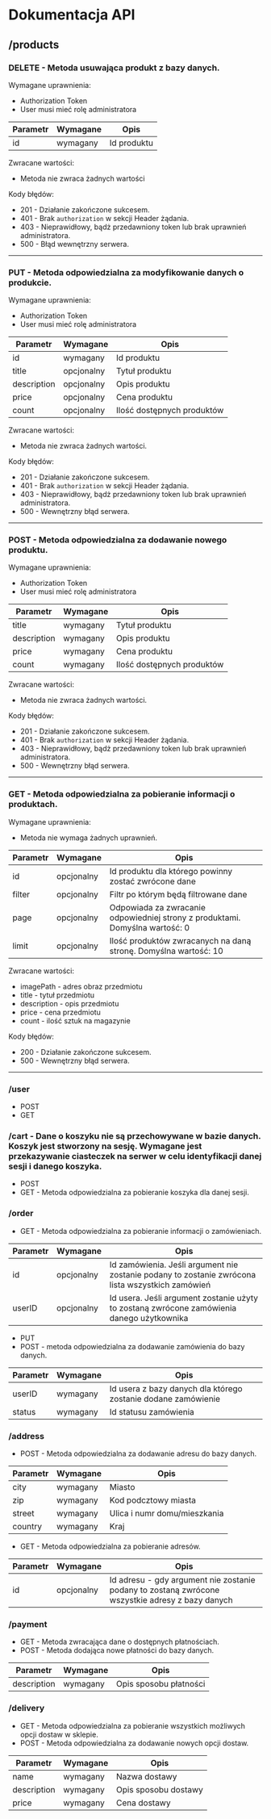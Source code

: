 # Dokumentacja API
## /products
### DELETE - Metoda usuwająca produkt z bazy danych.

Wymagane uprawnienia:
- Authorization Token
- User musi mieć rolę administratora

|  Parametr  |  Wymagane  |  Opis  |
|---|---|---|
|  id  | wymagany  |  Id produktu |

Zwracane wartości:
- Metoda nie zwraca żadnych wartości

Kody błędów:
- 201 - Działanie zakończone sukcesem.
- 401 - Brak `authorization` w sekcji Header żądania.
- 403 - Nieprawidłowy, bądż przedawniony token lub brak uprawnień administratora.
- 500 - Błąd wewnętrzny serwera.

---
### PUT - Metoda odpowiedzialna za modyfikowanie danych o produkcie.

Wymagane uprawnienia:
- Authorization Token
- User musi mieć rolę administratora

|  Parametr  |  Wymagane  |  Opis  |
|---|---|---|
|  id  | wymagany  |  Id produktu |
| title | opcjonalny | Tytuł produktu |
| description | opcjonalny | Opis produktu |
| price | opcjonalny | Cena produktu |
| count | opcjonalny | Ilość dostępnych produktów |

Zwracane wartości:
- Metoda nie zwraca żadnych wartości.

Kody błędów:
- 201 - Działanie zakończone sukcesem.
- 401 - Brak `authorization` w sekcji Header żądania.
- 403 - Nieprawidłowy, bądż przedawniony token lub brak uprawnień administratora.
- 500 - Wewnętrzny błąd serwera.

---
### POST - Metoda odpowiedzialna za dodawanie nowego produktu.

Wymagane uprawnienia:
- Authorization Token
- User musi mieć rolę administratora

|  Parametr  |  Wymagane  |  Opis  |
|---|---|---|
| title | wymagany | Tytuł produktu |
| description | wymagany | Opis produktu |
| price | wymagany | Cena produktu |
| count | wymagany | Ilość dostępnych produktów |

Zwracane wartości:
- Metoda nie zwraca żadnych wartości.

Kody błędów:
- 201 - Działanie zakończone sukcesem.
- 401 - Brak `authorization` w sekcji Header żądania.
- 403 - Nieprawidłowy, bądż przedawniony token lub brak uprawnień administratora.
- 500 - Wewnętrzny błąd serwera.

---
### GET - Metoda odpowiedzialna za pobieranie informacji o produktach.

Wymagane uprawnienia:
- Metoda nie wymaga żadnych uprawnień.

|  Parametr  |  Wymagane  |  Opis  |
|---|---|---|
| id | opcjonalny | Id produktu dla którego powinny zostać zwrócone dane |
| filter | opcjonalny | Filtr po którym będą filtrowane dane |
| page | opcjonalny | Odpowiada za zwracanie odpowiedniej strony z produktami. Domyślna wartość: 0 |
| limit | opcjonalny | Ilość produktów zwracanych na daną stronę. Domyślna wartość: 10 |

Zwracane wartości:
- imagePath - adres obraz przedmiotu
- title - tytuł przedmiotu
- description - opis przedmiotu
- price - cena przedmiotu
- count - ilość sztuk na magazynie

Kody błędów:
- 200 - Działanie zakończone sukcesem.
- 500 - Wewnętrzny błąd serwera.

---
### /user
- POST
- GET
### /cart - Dane o koszyku nie są przechowywane w bazie danych. Koszyk jest stworzony na sesję. Wymagane jest przekazywanie ciasteczek na serwer w celu identyfikacji danej sesji i danego koszyka.
- POST
- GET - Metoda odpowiedzialna za pobieranie koszyka dla danej sesji.
### /order
- GET - Metoda odpowiedzialna za pobieranie informacji o zamówieniach.

|  Parametr  |  Wymagane  |  Opis  |
|---|---|---|
| id | opcjonalny | Id zamówienia. Jeśli argument nie zostanie podany to zostanie zwrócona lista wszystkich zamówień |
| userID | opcjonalny | Id usera. Jeśli argument zostanie użyty to zostaną zwrócone zamówienia danego użytkownika |
- PUT
- POST - metoda odpowiedzialna za dodawanie zamówienia do bazy danych.

|  Parametr  |  Wymagane  |  Opis  |
|---|---|---|
| userID | wymagany | Id usera z bazy danych dla którego zostanie dodane zamówienie |
| status | wymagany | Id statusu zamówienia |
### /address
- POST - Metoda odpowiedzialna za dodawanie adresu do bazy danych. 

|  Parametr  |  Wymagane  |  Opis  |
|---|---|---|
| city | wymagany | Miasto |
| zip | wymagany | Kod podcztowy miasta |
| street | wymagany | Ulica i numr domu/mieszkania |
| country | wymagany | Kraj |
- GET - Metoda odpowiedzialna za pobieranie adresów.

|  Parametr  |  Wymagane  |  Opis  |
|---|---|---|
| id | opcjonalny | Id adresu - gdy argument nie zostanie podany to zostaną zwrócone wszystkie adresy z bazy danych|
### /payment
- GET - Metoda zwracająca dane o dostępnych płatnościach.
- POST - Metoda dodająca nowe płatności do bazy danych.

|  Parametr  |  Wymagane  |  Opis  |
|---|---|---|
| description | wymagany | Opis sposobu płatności |
### /delivery
- GET - Metoda odpowiedzialna za pobieranie wszystkich możliwych opcji dostaw w sklepie.
- POST - Metoda odpowiedzialna za dodawanie nowych opcji dostaw.

|  Parametr  |  Wymagane  |  Opis  |
|---|---|---|
| name | wymagany | Nazwa dostawy |
| description | wymagany | Opis sposobu dostawy |
| price | wymagany | Cena dostawy |
